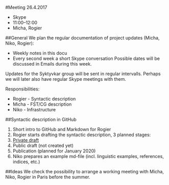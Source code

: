 #Meeting 26.4.2017
* Skype
* 11:00–12:00
* Micha, Rogier

##General
We plan the regular documentation of project updates (Micha, Niko, Rogier):
* Weekly notes in this docu
* Every second week a short Skype conversation
Possible dates will be discussed in Emails during this week.

Updates for the Syktyvkar group will be sent in regular intervalls. Perhaps we will later also have regular Skype meetings with them.

Responsibilities:
* Rogier - Syntactic description
* Micha - FST/CG description
* Niko - Infrastructure

##Syntactic description in GitHub
1. Short intro to GitHub and Markdown for Rogier
2. Rogier starts drafting the syntactic description, 3 planned stages:
  1. [Private draft](https://github.com/langdoc/kpv-syntax)
  2. Public draft (not created yet)
  3. Publication (planned for January 2020)
3. Niko prepares an example md-file (incl. linguistic examples, references, indices, etc.)
  
##Ideas
We check the possibility to arrange a working meeting with Micha, Niko, Rogier in Paris before the summer.
